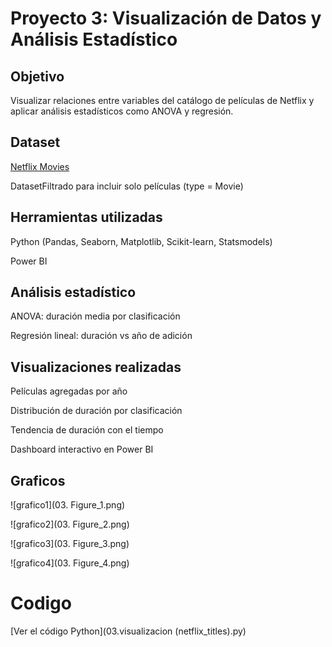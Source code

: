 # Proyecto 3: Visualización de Datos y Análisis Estadístico

## Objetivo

Visualizar relaciones entre variables del catálogo de películas de Netflix y aplicar análisis estadísticos como ANOVA y regresión.

## Dataset

[Netflix Movies](https://www.kaggle.com/datasets/shivamb/netflix-shows) 

DatasetFiltrado para incluir solo películas (type = Movie)

## Herramientas utilizadas

Python (Pandas, Seaborn, Matplotlib, Scikit-learn, Statsmodels)

Power BI

## Análisis estadístico

ANOVA: duración media por clasificación

Regresión lineal: duración vs año de adición

## Visualizaciones realizadas

Películas agregadas por año

Distribución de duración por clasificación

Tendencia de duración con el tiempo

Dashboard interactivo en Power BI

## Graficos

![grafico1](03. Figure_1.png)

![grafico2](03. Figure_2.png)

![grafico3](03. Figure_3.png)

![grafico4](03. Figure_4.png)

# Codigo
[Ver el código Python](03.visualizacion (netflix_titles).py)

